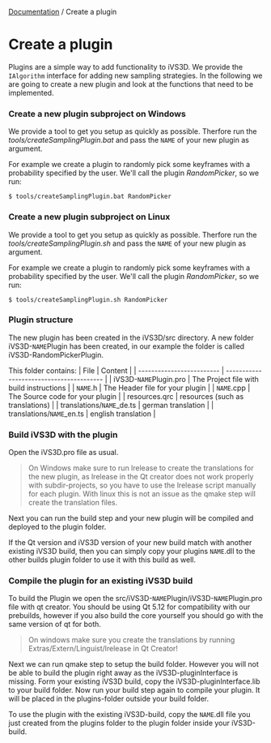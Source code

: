 [Documentation](../README.md) / Create a plugin

# Create a plugin
Plugins are a simple way to add functionality to iVS3D. We provide the `IAlgorithm` interface for adding new sampling strategies. In the following we are going to create a new plugin and look at the functions that need to be implemented. 

### Create a new plugin subproject on Windows
We provide a tool to get you setup as quickly as possible. Therfore run the *tools/createSamplingPlugin.bat* and pass the `NAME` of your new plugin as argument.

For example we create a plugin to randomly pick some keyframes with a probability specified by the user. We'll call the plugin _RandomPicker_, so we run:

```shell session
$ tools/createSamplingPlugin.bat RandomPicker
```

### Create a new plugin subproject on Linux
We provide a tool to get you setup as quickly as possible. Therfore run the *tools/createSamplingPlugin.sh* and pass the `NAME` of your new plugin as argument.

For example we create a plugin to randomly pick some keyframes with a probability specified by the user. We'll call the plugin _RandomPicker_, so we run:

```shell session
$ tools/createSamplingPlugin.sh RandomPicker
```

### Plugin structure
The new plugin has been created in the iVS3D/src directory. A new folder iVS3D-`NAME`Plugin has been created, in our example the folder is called iVS3D-RandomPickerPlugin.

This folder contains:
| File                      | Content                                  |
| ------------------------- | ---------------------------------------- |
| iVS3D-`NAME`Plugin.pro    | The Project file with build instructions |
| `NAME`.h                  | The Header file for your plugin          |
| `NAME`.cpp                | The Source code for your plugin          |
| resources.qrc             | resources (such as translations)         |
| translations/`NAME`_de.ts | german translation                       |
| translations/`NAME`_en.ts | english translation                      |

### Build iVS3D with the plugin
Open the iVS3D.pro file as usual.
> On Windows make sure to run lrelease to create the translations for the new plugin, as lrelease in the Qt creator does not work properly with subdir-projects, so you have to use the lrelease script manually for each plugin. With linux this is not an issue as the qmake step will create the translation files.

Next you can run the build step and your new plugin will be compiled and deployed to the plugin folder.

If the Qt version and iVS3D version of your new build match with another existing iVS3D build, then you can simply copy your plugins `NAME`.dll to the other builds plugin folder to use it with this build as well.

### Compile the plugin for an existing iVS3D build
To build the Plugin we open the src/iVS3D-`NAME`Plugin/iVS3D-`NAME`Plugin.pro file with qt creator. You should be using Qt 5.12 for compatibility with our prebuilds, however if you also build the core yourself you should go with the same version of qt for both.

> On windows make sure you create the translations by running Extras/Extern/Linguist/lrelease in Qt Creator! 

Next we can run qmake step to setup the build folder. However you will not be able to build the plugin right away as the iVS3D-pluginInterface is missing. Form your existing iVS3D build, copy the iVS3D-pluginInterface.lib to your build folder. Now run your build step again to compile your plugin. It will be placed in the plugins-folder outside your build folder.

To use the plugin with the existing iVS3D-build, copy the `NAME`.dll file you just created from the plugins folder to the plugin folder inside your iVS3D-build.